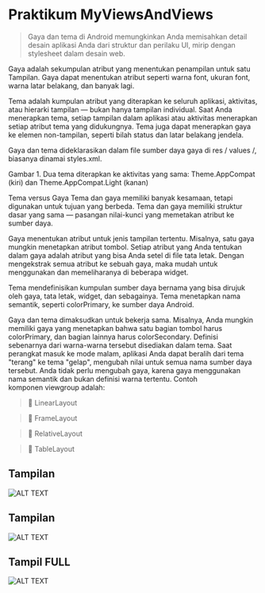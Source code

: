 # Praktikum MyViewsAndViews

> Gaya dan tema di Android memungkinkan Anda memisahkan detail desain aplikasi Anda dari struktur dan perilaku UI, mirip dengan stylesheet dalam desain web.

Gaya adalah sekumpulan atribut yang menentukan penampilan untuk satu Tampilan. Gaya dapat menentukan atribut seperti warna font, ukuran font, warna latar belakang, dan banyak lagi.

Tema adalah kumpulan atribut yang diterapkan ke seluruh aplikasi, aktivitas, atau hierarki tampilan — bukan hanya tampilan individual. Saat Anda menerapkan tema, setiap tampilan dalam aplikasi atau aktivitas menerapkan setiap atribut tema yang didukungnya. Tema juga dapat menerapkan gaya ke elemen non-tampilan, seperti bilah status dan latar belakang jendela.

Gaya dan tema dideklarasikan dalam file sumber daya gaya di res / values ​​/, biasanya dinamai styles.xml.


Gambar 1. Dua tema diterapkan ke aktivitas yang sama: Theme.AppCompat (kiri) dan Theme.AppCompat.Light (kanan)

Tema versus Gaya
Tema dan gaya memiliki banyak kesamaan, tetapi digunakan untuk tujuan yang berbeda. Tema dan gaya memiliki struktur dasar yang sama — pasangan nilai-kunci yang memetakan atribut ke sumber daya.

Gaya menentukan atribut untuk jenis tampilan tertentu. Misalnya, satu gaya mungkin menetapkan atribut tombol. Setiap atribut yang Anda tentukan dalam gaya adalah atribut yang bisa Anda setel di file tata letak. Dengan mengekstrak semua atribut ke sebuah gaya, maka mudah untuk menggunakan dan memeliharanya di beberapa widget.

Tema mendefinisikan kumpulan sumber daya bernama yang bisa dirujuk oleh gaya, tata letak, widget, dan sebagainya. Tema menetapkan nama semantik, seperti colorPrimary, ke sumber daya Android.

Gaya dan tema dimaksudkan untuk bekerja sama. Misalnya, Anda mungkin memiliki gaya yang menetapkan bahwa satu bagian tombol harus colorPrimary, dan bagian lainnya harus colorSecondary. Definisi sebenarnya dari warna-warna tersebut disediakan dalam tema. Saat perangkat masuk ke mode malam, aplikasi Anda dapat beralih dari tema "terang" ke tema "gelap", mengubah nilai untuk semua nama sumber daya tersebut. Anda tidak perlu mengubah gaya, karena gaya menggunakan nama semantik dan bukan definisi warna tertentu.
Contoh komponen viewgroup adalah:

>  LinearLayout

>  FrameLayout

>  RelativeLayout

>  TableLayout

## Tampilan 

![ALT TEXT](https://github.com/rendiwibawa/MyViewsAndViews/blob/master/atas.jpeg)

## Tampilan

![ALT TEXT](https://github.com/rendiwibawa/MyViewsAndViews/blob/master/deskripsi.jpeg)

## Tampil FULL

![ALT TEXT](https://github.com/rendiwibawa/MyViewsAndViews/blob/master/full.jpeg)





